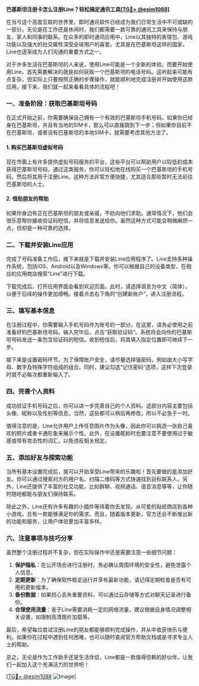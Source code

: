**巴基斯坦注册卡怎么注册Line？轻松搞定通讯工具[[TG💪+ @esim1088](https://t.me/s/esim1088)]**

在当今这个高度互联的世界里，即时通讯软件已经成为我们日常生活中不可或缺的一部分。无论是在工作还是休闲时，我们都需要一款可靠的通讯工具来保持与朋友、家人和同事的联系。在众多的即时通讯应用中，Line以其独特的表情包、游戏功能以及强大的社交属性深受全球用户的喜爱。尤其是在巴基斯坦这样的国家，Line也逐渐成为人们沟通的重要方式之一。

对于许多生活在巴基斯坦的人来说，使用Line可能是一个全新的体验。而要开始使用Line，首先需要解决的就是如何获取一个巴基斯坦的电话号码。这听起来可能有点复杂，但实际上只要按照正确的步骤操作，就能顺利地完成注册并开始使用这款应用。接下来，我们就一起来看看具体的流程吧！

### 一、准备阶段：获取巴基斯坦号码

在正式开始之前，你需要确保自己拥有一个有效的巴基斯坦手机号码。如果你已经身在巴基斯坦，并且有当地的SIM卡，那么可以直接跳到下一步；但如果你目前不在巴基斯坦，或者没有巴基斯坦的本地SIM卡，就需要考虑其他方法了。

#### 1. 购买巴基斯坦虚拟号码
现在市面上有许多提供虚拟号码服务的平台，这些平台可以帮助用户以较低的成本获得巴基斯坦号码。通过这类服务，你可以轻松地在线购买一个巴基斯坦的手机号码，然后将其用于注册Line。这种方法非常方便快捷，尤其适合那些暂时无法前往巴基斯坦的人士。

#### 2. 借助朋友的帮助
如果你身边有正在巴基斯坦的朋友或亲戚，不妨向他们求助。通常情况下，他们会很乐意帮你接收验证码短信，并将信息发送给你。虽然这种方式可能会稍微麻烦一点，但却是一种可靠的选择。

### 二、下载并安装Line应用

完成了号码准备工作后，接下来就是下载并安装Line应用程序了。Line支持多种操作系统，包括iOS、Android以及Windows等。你可以根据自己的设备类型，在相应的应用商店搜索“Line”进行下载。

下载完成后，打开应用界面会看到欢迎页面。此时，请选择语言为中文（简体），以便于后续的操作更加顺畅。接着点击右下角的“创建新账户”，进入注册流程。

### 三、填写基本信息

在注册过程中，你需要输入手机号码作为账号的一部分。在这里，请务必使用之前准备好的巴基斯坦号码。输入完毕后，点击“获取验证码”。系统将会向你的巴基斯坦号码发送一条包含验证码的短信。收到短信后，将其填入指定位置即可继续下一步。

接下来是设置密码环节。为了保障账户安全，请尽量选择强密码，例如由大小写字母、数字及特殊字符组成的组合。同时，建议勾选“记住密码”选项，这样下次登录时就不必每次都重新输入了。

### 四、完善个人资料

成功验证手机号码之后，你可以进一步完善自己的个人资料。这部分内容主要包括头像、昵称以及性别等信息。当然，这些都可以稍后再修改，所以不必急于一时。

值得注意的是，Line允许用户上传任意图片作为头像，因此你可以挑选一张自己喜欢的照片或者卡通形象来展示个性。此外，在设置昵称时也要注意不要使用过于敏感或带有攻击性的词汇，以免违反相关规定。

### 五、添加好友与探索功能

当所有基本设置完成后，就可以开始享受Line带来的乐趣啦！首先要做的是添加好友。你可以通过搜索对方的用户名、扫描二维码等方式快速找到目标联系人。另外，Line还提供了丰富的社交功能，比如群聊、视频通话、语音消息等等，让你随时随地都能与朋友们保持联系。

除此之外，Line还有许多有趣的小插件等待着你去发现。从可爱的贴纸商店到各种小游戏，总有一款能够满足你的需求。而且，随着版本更新，官方还会不断推出新的功能和服务，让用户体验更加丰富多样。

### 六、注意事项与技巧分享

虽然整个注册过程并不复杂，但在实际操作中还是需要注意一些细节问题：

1. **保护隐私**：在公开场合进行注册时，务必确认周围环境的安全性，避免泄露个人信息。
2. **定期更新**：为了确保软件稳定运行并享有最新功能，请记得定期检查是否有可用的更新版本。
3. **备份数据**：如果担心丢失重要资料，可以通过云存储等方式对聊天记录进行备份。
4. **合理使用流量**：鉴于Line需要消耗一定的网络流量，建议根据自身情况调整相关设置，如限制高清图片加载等。

最后，希望每位尝试注册Line的朋友都能够顺利完成操作，并从中收获快乐与便利。如果你在过程中遇到任何困难，也可以随时查阅官方帮助文档或是寻求专业人士的帮助。

总之，无论是作为工作助手还是生活伴侣，Line都是一款值得信赖的好伙伴。让我们一起加入这个充满活力的世界吧！

[[TG💪+ @esim1088](https://t.me/s/esim1088) ![Image](https://i.postimg.cc/4NQfJmqS/Snipaste-2025-05-13-00-14-12.png)]